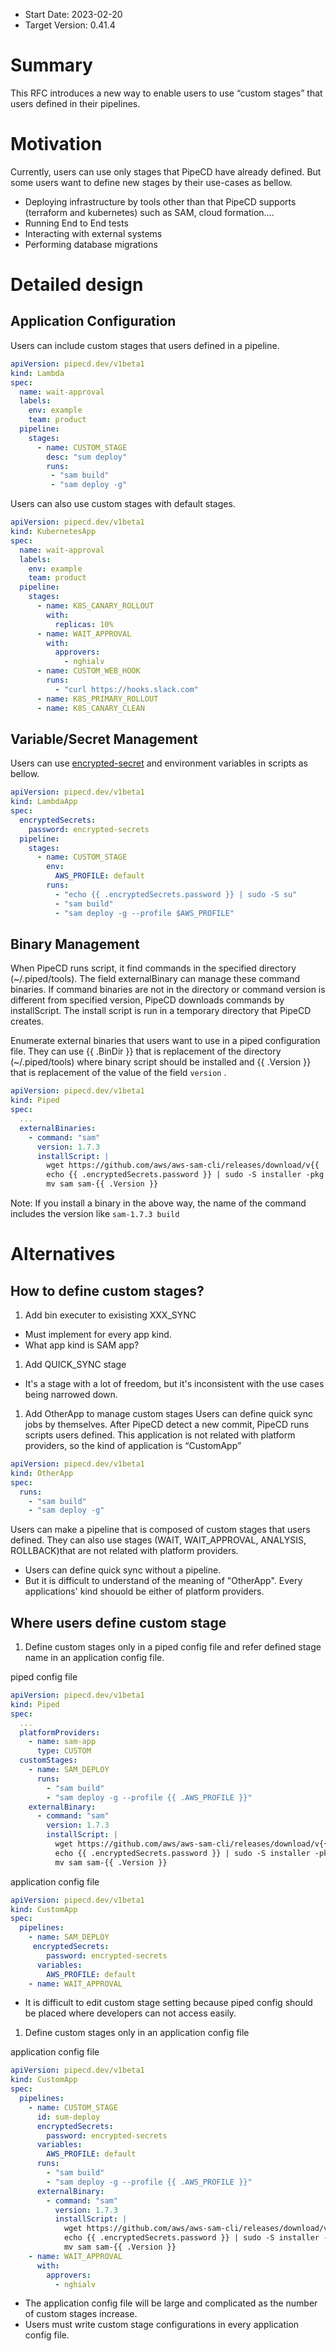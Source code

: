- Start Date: 2023-02-20
- Target Version: 0.41.4

# Summary

This RFC introduces a new way to enable users to use “custom stages” that users defined in their pipelines.

# Motivation

Currently, users can use only stages that PipeCD have already defined. But some users want to define new stages by their use-cases as bellow. 

- Deploying infrastructure by tools other than that PipeCD supports (terraform and kubernetes) such as SAM, cloud formation….
- Running End to End tests
- Interacting with external systems
- Performing database migrations

# Detailed design

## Application Configuration

Users can include custom stages that users defined in a pipeline.

```yaml
apiVersion: pipecd.dev/v1beta1
kind: Lambda
spec:
  name: wait-approval
  labels:
    env: example
    team: product
  pipeline:
    stages:
      - name: CUSTOM_STAGE
        desc: "sum deploy"
        runs:
         - "sam build"
         - "sam deploy -g"
```

Users can also use custom stages with default stages.
```yaml
apiVersion: pipecd.dev/v1beta1
kind: KubernetesApp
spec:
  name: wait-approval
  labels:
    env: example
    team: product
  pipeline:
    stages:
      - name: K8S_CANARY_ROLLOUT
        with:
          replicas: 10%
      - name: WAIT_APPROVAL
        with:
          approvers:
            - nghialv
      - name: CUSTOM_WEB_HOOK
        runs:
          - "curl https://hooks.slack.com"
      - name: K8S_PRIMARY_ROLLOUT
      - name: K8S_CANARY_CLEAN
```

## Variable/Secret Management

Users can use [encrypted-secret]([https://pipecd.dev/docs/user-guide/managing-application/secret-management/](https://pipecd.dev/docs/user-guide/managing-application/secret-management/)) and environment variables in scripts as bellow.

```yaml
apiVersion: pipecd.dev/v1beta1
kind: LambdaApp
spec:
  encryptedSecrets:
    password: encrypted-secrets
  pipeline:
    stages:
      - name: CUSTOM_STAGE
        env:
          AWS_PROFILE: default
        runs:
          - "echo {{ .encryptedSecrets.password }} | sudo -S su"
          - "sam build"
          - "sam deploy -g --profile $AWS_PROFILE"
```

## Binary Management

When PipeCD runs script, it find commands in the specified directory (~/.piped/tools). The field externalBinary can manage these command binaries. If command binaries are not in the directory or command version is different from specified version, PipeCD downloads commands by installScript. The install script is run in a temporary directory that PipeCD creates.

Enumerate external binaries that users want to use in a piped configuration file. They can use {{ .BinDir }} that is replacement of the directory (~/.piped/tools) where binary script should be installed and {{ .Version }} that is replacement of the value of the field `version` .

```yaml
apiVersion: pipecd.dev/v1beta1
kind: Piped
spec:
  ...
  externalBinaries:
    - command: "sam"
      version: 1.7.3
      installScript: |
        wget https://github.com/aws/aws-sam-cli/releases/download/v{{ .Version }}/aws-sam-cli-macos-arm64.pkg
        echo {{ .encryptedSecrets.password }} | sudo -S installer -pkg aws-sam-cli-macos-arm64.pkg -target {{ .BinDir }}
        mv sam sam-{{ .Version }}
```

Note: If you install a binary in the above way, the name of the command includes the version like `sam-1.7.3 build`

# Alternatives
## How to define custom stages?
1. Add bin executer to exisisting XXX_SYNC
- Must implement for every app kind.
- What app kind is SAM app?

1. Add QUICK_SYNC stage
- It's a stage with a lot of freedom, but it's inconsistent with the use cases being narrowed down.

1. Add OtherApp to manage custom stages
Users can define quick sync jobs by themselves. After PipeCD detect a new commit, PipeCD runs scripts users defined. This application is not related with platform providers, so the kind of application is “CustomApp”

```yaml
apiVersion: pipecd.dev/v1beta1
kind: OtherApp
spec:
  runs:
    - "sam build"
    - "sam deploy -g"
```

Users can make a pipeline that is composed of custom stages that users defined. They can also use stages (WAIT, WAIT_APPROVAL, ANALYSIS, ROLLBACK)that are not related with platform providers.

- Users can define quick sync without a pipeline.
- But it is difficult to understand of the meaning of "OtherApp". Every applications' kind shouold be either of platform providers.

## Where users define custom stage
1. Define custom stages only in a piped config file and refer defined stage name in an application config file.

piped config file

```yaml
apiVersion: pipecd.dev/v1beta1
kind: Piped
spec:
  ...
  platformProviders:
    - name: sam-app
      type: CUSTOM
  customStages:
    - name: SAM_DEPLOY     
      runs:
        - "sam build"
        - "sam deploy -g --profile {{ .AWS_PROFILE }}"
    externalBinary:
      - command: "sam"
        version: 1.7.3
        installScript: |
          wget https://github.com/aws/aws-sam-cli/releases/download/v{{ .Version }}/aws-sam-cli-macos-arm64.pkg
          echo {{ .encryptedSecrets.password }} | sudo -S installer -pkg aws-sam-cli-macos-arm64.pkg -target {{ .BinDir }}
          mv sam sam-{{ .Version }}
```

application config file

```yaml
apiVersion: pipecd.dev/v1beta1
kind: CustomApp
spec:
  pipelines:
    - name: SAM_DEPLOY
     encryptedSecrets:
        password: encrypted-secrets
      variables:
        AWS_PROFILE: default
    - name: WAIT_APPROVAL
```

- It is difficult to edit custom stage setting because piped config should be placed where developers can not access easily.

1. Define custom stages only in an application config file

application config file

```yaml
apiVersion: pipecd.dev/v1beta1
kind: CustomApp
spec:
  pipelines:
    - name: CUSTOM_STAGE
      id: sum-deploy   
      encryptedSecrets:
        password: encrypted-secrets
      variables:
        AWS_PROFILE: default
      runs:
        - "sam build"
        - "sam deploy -g --profile {{ .AWS_PROFILE }}"
      externalBinary:
        - command: "sam"
          version: 1.7.3
          installScript: |
            wget https://github.com/aws/aws-sam-cli/releases/download/v{{ .Version }}/aws-sam-cli-macos-arm64.pkg
            echo {{ .encryptedSecrets.password }} | sudo -S installer -pkg aws-sam-cli-macos-arm64.pkg -target {{ .BinDir }}
            mv sam sam-{{ .Version }}
    - name: WAIT_APPROVAL
      with:
        approvers:
          - nghialv
```

- The application config file will be large and complicated as the number of custom stages increase.
- Users must write custom stage configurations in every application config file.
